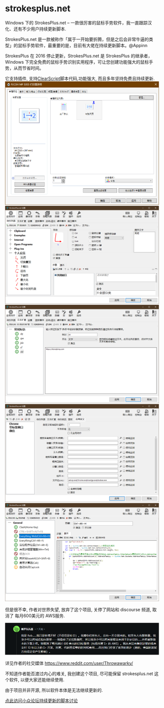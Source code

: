 # strokesplus.net

Windows 下的 StrokesPlus.net – 一款很厉害的鼠标手势软件，我一直跟踪汉化、还有不少用户持续更新脚本.

StrokesPlus.net 是一款被称作「属于一开始要折腾，但是之后会非常牛逼的类型」的鼠标手势软件，最重要的是，目前有大佬在持续更新脚本。@Appinn

StrokesPlus 在 2016 停止更新，StrokesPlus.net 是 StrokesPlus 的继承者，Windows 下完全免费的鼠标手势识别实用程序，可让您创建功能强大的鼠标手势，从而节省时间。

它支持插件, 支持[ClearScript]((https://github.com/Microsoft/ClearScript))脚本代码,功能强大, 而且多年坚持免费且持续更新.
![1](img/1.png)
![1](img/2.png)
![1](img/3.png)
![1](img/4.png)
![1](img/5.png)

但是很不幸, 作者对世界失望, 放弃了这个项目, 关停了网站和 discourse 频道, 取消了 每月600美元的 AWS服务.

![reddit](img/rob.png)

详见作者的社交媒体 https://www.reddit.com/user/Throwawarky/

不知道作者能否渡过内心的难关, 我创建这个项目, 尽可能保留 strokesplus.net 这个软件, 以便大家还能继续使用.

由于项目并非开源, 所以软件本体是无法继续更新的. 

[点此访问小众论坛持续更新的脚本讨论](https://meta.appinn.net/t/topic/29815)



